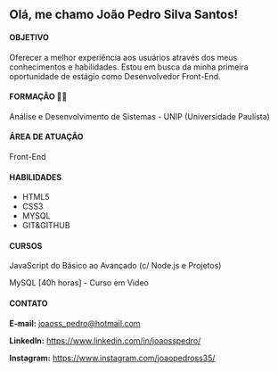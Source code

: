 ## Olá, me chamo João Pedro Silva Santos!


#### OBJETIVO
Oferecer a melhor experiência aos usuários através dos meus conhecimentos e habilidades. Estou em busca da minha primeira oportunidade de estágio como Desenvolvedor Front-End.

#### FORMAÇÃO 🧑‍🎓
Análise e Desenvolvimento de Sistemas - UNIP (Universidade Paulista)



#### ÁREA DE ATUAÇÃO
Front-End

#### HABILIDADES

- HTML5
- CSS3
- MYSQL
- GIT&GITHUB


#### CURSOS
JavaScript do Básico ao Avançado (c/ Node.js e Projetos)

MySQL [40h horas] - Curso em Video



#### CONTATO
**E-mail:** 
joaoss_pedro@hotmail.com

**LinkedIn:**
https://www.linkedin.com/in/joaosspedro/

**Instagram:**
https://www.instagram.com/joaopedross35/


<!--
**joaosspedro/joaosspedro** is a ✨ _special_ ✨ repository because its `README.md` (this file) appears on your GitHub profile.

Here are some ideas to get you started:

- 🔭 I’m currently working on ...
- 🌱 I’m currently learning ...
- 👯 I’m looking to collaborate on ...
- 🤔 I’m looking for help with ...
- 💬 Ask me about ...
- 📫 How to reach me: ...
- 😄 Pronouns: ...
- ⚡ Fun fact: ...
-->
